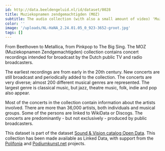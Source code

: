 ```yaml
---
id: http://data.beeldengeluid.nl/id/dataset/0028
title: Muziekopnamen zendgemachtigden (MOZ)
subtitle: The audio collection (with also a small amount of video) 'Muziekopnamen zendgemachtigden (MOZ)' contains original concert and studio recordings intended for broadcast, whether or not they were actually broadcast. The collection consists of raw material.
color: ''
image: '/uploads/NL-HaNA_2.24.01.05_0_923-3652-groot.jpg'
tags: []
---
```



From Beethoven to Metallica, from Pinkpop to The Big Sing. The MOZ (Muziekopnamen Zendgemachtigden) collection contains concert
recordings intended for broadcast by the Dutch public TV and radio broadcasters. 

The earliest recordings are from early in the 20th century. New concerts are still broadcast and periodically added to the collection.
The concerts are very diverse; almost 200 different musical genres are represented.
The largest genre is classical music, but jazz, theatre music, folk, indie and pop also appear.

Most of the concerts in the collection contain information about the artists involved. There are more than 36,000 artists, both individuals and musical groups.
Some of the persons are linked to WikiData or Discogs.
The concerts are predominantly - but not exclusively - produced by public broadcasters. 

This dataset is part of the dataset [Sound & Vision catalog Open Data](/nl/datasets/nisv-media-catalog).
This collection has been made available as Linked Data, with support from the [Polifonia](https://polifonia-project.eu/) and [Podiumkunst.net](https://www.podiumkunst.net/) projects.

